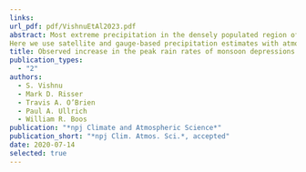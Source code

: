 ```yaml
---
links:
url_pdf: pdf/VishnuEtAl2023.pdf
abstract: Most extreme precipitation in the densely populated region of central India is produced by atmospheric vortices called monsoon lows and monsoon depressions.  
Here we use satellite and gauge-based precipitation estimates with atmospheric reanalyses to assess 40-year trends in the rain rates of these storms, which have remained unknown.  We show that rain rates increased in the rainiest quadrant of monsoon depressions, southwest of the vortex center; precipitation decreased in eastern quadrants, yielding no clear trend in precipitation averaged over the entire storm diameter.  In an atmospheric reanalysis, ascent increased in the region of amplifying precipitation, but we could not detect trends in the intensity of rotational winds around the storm center. These storm changes occurred in a background environment where humidity increased rapidly over land while warming was more muted. Monsoon lows, which we show produce less precipitation than depressions, exhibit weaker trends that are less statistically robust.
title: Observed increase in the peak rain rates of monsoon depressions
publication_types:
  - "2"
authors:
  - S. Vishnu
  - Mark D. Risser
  - Travis A. O’Brien
  - Paul A. Ullrich
  - William R. Boos
publication: "*npj Climate and Atmospheric Science*"
publication_short: "*npj Clim. Atmos. Sci.*, accepted"
date: 2020-07-14
selected: true
---
```


